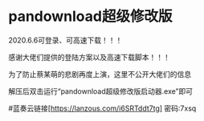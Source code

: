 # pandownload超级修改版

2020.6.6可登录、可高速下载！！！

感谢大佬们提供的登陆方案以及高速下载脚本！！！

为了防止蔡某萌的悲剧再度上演，这里不公开大佬们的信息

解压后双击运行“pandownload超级修改版启动器.exe”即可

#蓝奏云链接[https://lanzous.com/i6SRTddt7tg]
密码:7xsq
